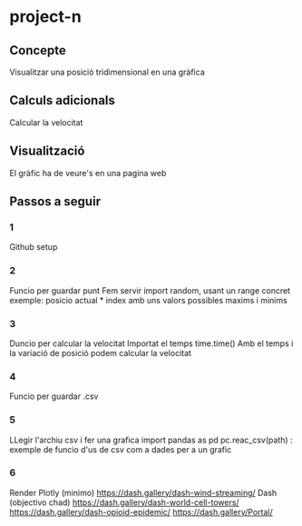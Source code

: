 # project-n

 ## Concepte
 Visualitzar una posició tridimensional en una gràfica

 ## Calculs adicionals
Calcular la velocitat

## Visualització
El gràfic ha de veure's en una pagina web

## Passos a seguir
### 1
Github setup
### 2
Funcio per guardar punt
Fem servir import random, usant un range concret
exemple: posicio actual * index amb uns valors possibles maxims i minims
### 3
Duncio per calcular la velocitat
Importat el temps time.time()
Amb el temps i la variació de posició podem calcular la velocitat
### 4
Funcio per guardar .csv
### 5
LLegir l'archiu csv i fer una grafica
import pandas as pd
pc.reac_csv(path)  : exemple de funcio d'us de csv com a dades per a un grafic
### 6
Render
Plotly (minimo)         https://dash.gallery/dash-wind-streaming/
Dash   (objectivo chad) https://dash.gallery/dash-world-cell-towers/
                        https://dash.gallery/dash-opioid-epidemic/
                        https://dash.gallery/Portal/